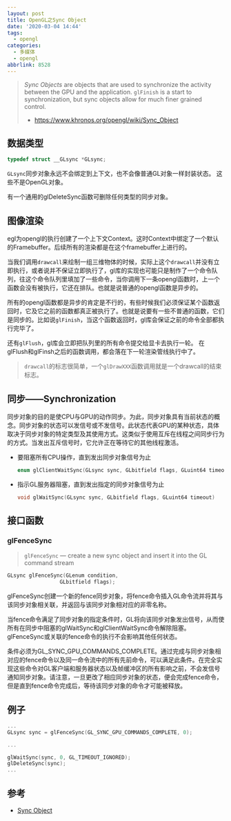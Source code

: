 ```yaml
---
layout: post
title: OpenGL之Sync Object
date: '2020-03-04 14:44'
tags:
  - opengl
categories:
  - 多媒体
  - opengl
abbrlink: 8528
---
```


> *Sync Objects* are objects that are used to synchronize the activity between the GPU and the application. `glFinish` is a start to synchronization, but sync objects allow for much finer grained control.
> - https://www.khronos.org/opengl/wiki/Sync_Object


<!--more-->

## 数据类型

``` C
typedef struct __GLsync *GLsync;
```

`GLsync`同步对象永远不会绑定到上下文，也不会像普通GL对象一样封装状态。 这些不是OpenGL对象。

有一个通用的glDeleteSync函数可删除任何类型的同步对象。


## 图像渲染

egl为opengl的执行创建了一个上下文Context。这时Context中绑定了一个默认的Framebuffer。后续所有的渲染都是在这个framebuffer上进行的。

当我们调用`drawcall`来绘制一组三维物体的时候，实际上这个`drawcall`并没有立即执行，或者说并不保证立即执行了，gl库的实现也可能只是制作了一个命令队列，往这个命令队列里填加了一些命令，当你调用下一条opengl函数时，上一个函数会没有被执行，它还在排队。也就是说普通的opengl函数是异步的。

所有的opengl函数都是异步的肯定是不行的，有些时候我们必须保证某个函数返回时，它及它之前的函数都真正被执行了。也就是说要有一些不普通的函数，它们是同步的。比如说`glFinish`，当这个函数返回时，gl库会保证之前的命令全部都执行完毕了。

还有`glFlush`，gl库会立即把队列里的所有命令提交给显卡去执行一轮。
在glFlush和glFinsh之后的函数调用，都会落在下一轮渲染管线执行中了。

> `drawcall`的标志很简单，一个`glDrawXXX`函数调用就是一个drawcall的结束标志。



## 同步——Synchronization

同步对象的目的是使CPU与GPU的动作同步。为此，同步对象具有当前状态的概念。同步对象的状态可以发信号或不发信号。此状态代表GPU的某种状态，具体取决于同步对象的特定类型及其使用方式。这类似于使用互斥在线程之间同步行为的方式。当发出互斥信号时，它允许正在等待它的其他线程激活。

- 要阻塞所有CPU操作，直到发出同步对象信号为止
  ``` C
  enum glClientWaitSync(GLsync sync, GLbitfield flags, GLuint64 timeout)
  ```
- 指示GL服务器阻塞，直到发出指定的同步对象信号为止
  ``` C
  void glWaitSync(GLsync sync, GLbitfield flags, GLuint64 timeout)
  ```


## 接口函数

### glFenceSync

> `glFenceSync` — create a new sync object and insert it into the GL command stream

``` C
GLsync glFenceSync(GLenum condition,
  	             GLbitfield flags);
```
glFenceSync创建一个新的fence同步对象，将fence命令插入GL命令流并将其与该同步对象相关联，并返回与该同步对象相对应的非零名称。

当fence命令满足了同步对象的指定条件时，GL将向该同步对象发出信号，从而使所有在同步中阻塞的glWaitSync和glClientWaitSync命令解除阻塞。 glFenceSync或关联的fence命令的执行不会影响其他任何状态。

条件必须为GL_SYNC_GPU_COMMANDS_COMPLETE。通过完成与同步对象相对应的fence命令以及同一命令流中的所有先前命令，可以满足此条件。在完全实现这些命令对GL客户端和服务器状态以及帧缓冲区的所有影响之前，不会发信号通知同步对象。请注意，一旦更改了相应同步对象的状态，便会完成fence命令，但是直到fence命令完成后，等待该同步对象的命令才可能被释放。

## 例子

``` C
...
GLsync sync = glFenceSync(GL_SYNC_GPU_COMMANDS_COMPLETE, 0);

...

glWaitSync(sync, 0, GL_TIMEOUT_IGNORED);
glDeleteSync(sync);
...
```

## 参考

- [Sync Object](https://www.khronos.org/opengl/wiki/Sync_Object)

